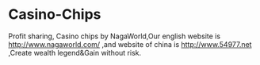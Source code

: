 # Casino-Chips
Profit sharing, Casino chips by NagaWorld,Our english website is http://www.nagaworld.com/ ,and website of china is http://www.54977.net ,Create wealth legend&Gain without risk.
